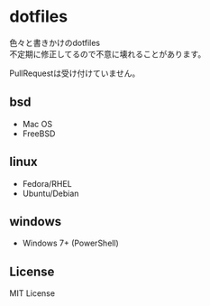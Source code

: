 dotfiles
========

色々と書きかけのdotfiles  
不定期に修正してるので不意に壊れることがあります。

PullRequestは受け付けていません。

bsd
-----

- Mac OS
- FreeBSD

linux
-----
- Fedora/RHEL
- Ubuntu/Debian

windows
-----
- Windows 7+ (PowerShell)

License
-----

MIT License

